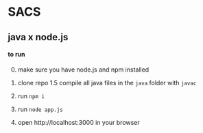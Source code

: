# SACS
## java x node.js


#### to run
0. make sure you have node.js and npm installed

1. clone repo
1.5 compile all java files in the `java` folder with `javac`
2. run `npm i`
3. run `node app.js`
4. open http://localhost:3000 in your browser
